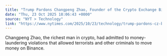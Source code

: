 ```yaml
---
title: "Trump Pardons Changpeng Zhao, Founder of the Crypto Exchange Binance"
date: "Thu, 23 Oct 2025 18:06:43 +0000"
source: "NYT > Technology"
link: "https://www.nytimes.com/2025/10/23/technology/trump-pardons-cz-binance.html"
---
```


Changpeng Zhao, the richest man in crypto, had admitted to money-laundering violations that allowed terrorists and other criminals to move money on Binance.
